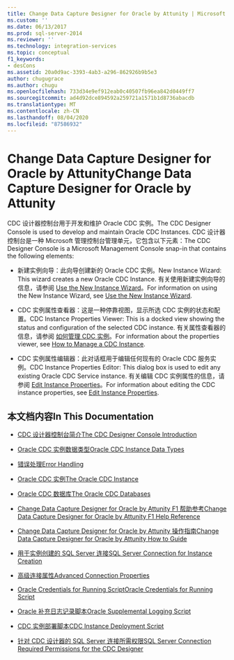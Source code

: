```yaml
---
title: Change Data Capture Designer for Oracle by Attunity | Microsoft Docs
ms.custom: ''
ms.date: 06/13/2017
ms.prod: sql-server-2014
ms.reviewer: ''
ms.technology: integration-services
ms.topic: conceptual
f1_keywords:
- desCons
ms.assetid: 20a0d9ac-3393-4ab3-a296-862926b9b5e3
author: chugugrace
ms.author: chugu
ms.openlocfilehash: 733d34e9ef912eab0c40507fb96ea842d0449ff7
ms.sourcegitcommit: ad4d92dce894592a259721a1571b1d8736abacdb
ms.translationtype: MT
ms.contentlocale: zh-CN
ms.lasthandoff: 08/04/2020
ms.locfileid: "87586932"
---
```

# <a name="change-data-capture-designer-for-oracle-by-attunity"></a><span data-ttu-id="a3d99-102">Change Data Capture Designer for Oracle by Attunity</span><span class="sxs-lookup"><span data-stu-id="a3d99-102">Change Data Capture Designer for Oracle by Attunity</span></span>
  <span data-ttu-id="a3d99-103">CDC 设计器控制台用于开发和维护 Oracle CDC 实例。</span><span class="sxs-lookup"><span data-stu-id="a3d99-103">The CDC Designer Console is used to develop and maintain Oracle CDC Instances.</span></span> <span data-ttu-id="a3d99-104">CDC 设计器控制台是一种 Microsoft 管理控制台管理单元，它包含以下元素：</span><span class="sxs-lookup"><span data-stu-id="a3d99-104">The CDC Designer Console is a Microsoft Management Console snap-in that contains the following elements:</span></span>  
  
-   <span data-ttu-id="a3d99-105">新建实例向导：此向导创建新的 Oracle CDC 实例。</span><span class="sxs-lookup"><span data-stu-id="a3d99-105">New Instance Wizard: This wizard creates a new Oracle CDC Instance.</span></span> <span data-ttu-id="a3d99-106">有关使用新建实例向导的信息，请参阅 [Use the New Instance Wizard](use-the-new-instance-wizard.md)。</span><span class="sxs-lookup"><span data-stu-id="a3d99-106">For information on using the New Instance Wizard, see [Use the New Instance Wizard](use-the-new-instance-wizard.md).</span></span>  
  
-   <span data-ttu-id="a3d99-107">CDC 实例属性查看器：这是一种停靠视图，显示所选 CDC 实例的状态和配置。</span><span class="sxs-lookup"><span data-stu-id="a3d99-107">CDC Instance Properties Viewer: This is a docked view showing the status and configuration of the selected CDC instance.</span></span> <span data-ttu-id="a3d99-108">有关属性查看器的信息，请参阅 [如何管理 CDC 实例](manage-a-cdc-instance.md)。</span><span class="sxs-lookup"><span data-stu-id="a3d99-108">For information about the properties viewer, see [How to Manage a CDC Instance](manage-a-cdc-instance.md).</span></span>  
  
-   <span data-ttu-id="a3d99-109">CDC 实例属性编辑器：此对话框用于编辑任何现有的 Oracle CDC 服务实例。</span><span class="sxs-lookup"><span data-stu-id="a3d99-109">CDC Instance Properties Editor: This dialog box is used to edit any existing Oracle CDC Service instance.</span></span> <span data-ttu-id="a3d99-110">有关编辑 CDC 实例属性的信息，请参阅 [Edit Instance Properties](edit-instance-properties.md)。</span><span class="sxs-lookup"><span data-stu-id="a3d99-110">For information about editing the CDC instance properties, see [Edit Instance Properties](edit-instance-properties.md).</span></span>  
  
## <a name="in-this-documentation"></a><span data-ttu-id="a3d99-111">本文档内容</span><span class="sxs-lookup"><span data-stu-id="a3d99-111">In This Documentation</span></span>  
  
-   [<span data-ttu-id="a3d99-112">CDC 设计器控制台简介</span><span class="sxs-lookup"><span data-stu-id="a3d99-112">The CDC Designer Console Introduction</span></span>](the-cdc-designer-console-introduction.md)  
  
-   [<span data-ttu-id="a3d99-113">Oracle CDC 实例数据类型</span><span class="sxs-lookup"><span data-stu-id="a3d99-113">Oracle CDC Instance Data Types</span></span>](oracle-cdc-instance-data-types.md)  
  
-   [<span data-ttu-id="a3d99-114">错误处理</span><span class="sxs-lookup"><span data-stu-id="a3d99-114">Error Handling</span></span>](error-handling.md)  
  
-   [<span data-ttu-id="a3d99-115">Oracle CDC 实例</span><span class="sxs-lookup"><span data-stu-id="a3d99-115">The Oracle CDC Instance</span></span>](the-oracle-cdc-instance.md)  
  
-   [<span data-ttu-id="a3d99-116">Oracle CDC 数据库</span><span class="sxs-lookup"><span data-stu-id="a3d99-116">The Oracle CDC Databases</span></span>](the-oracle-cdc-databases.md)  
  
-   [<span data-ttu-id="a3d99-117">Change Data Capture Designer for Oracle by Attunity F1 帮助参考</span><span class="sxs-lookup"><span data-stu-id="a3d99-117">Change Data Capture Designer for Oracle by Attunity F1 Help Reference</span></span>](change-data-capture-designer-for-oracle-by-attunity-f1-help-reference.md)  
  
-   [<span data-ttu-id="a3d99-118">Change Data Capture Designer for Oracle by Attunity 操作指南</span><span class="sxs-lookup"><span data-stu-id="a3d99-118">Change Data Capture Designer for Oracle by Attunity How to Guide</span></span>](change-data-capture-designer-for-oracle-by-attunity-how-to-guide.md)  
  
-   [<span data-ttu-id="a3d99-119">用于实例创建的 SQL Server 连接</span><span class="sxs-lookup"><span data-stu-id="a3d99-119">SQL Server Connection for Instance Creation</span></span>](sql-server-connection-for-instance-creation.md)  
  
-   [<span data-ttu-id="a3d99-120">高级连接属性</span><span class="sxs-lookup"><span data-stu-id="a3d99-120">Advanced Connection Properties</span></span>](advanced-connection-properties.md)  
  
-   [<span data-ttu-id="a3d99-121">Oracle Credentials for Running Script</span><span class="sxs-lookup"><span data-stu-id="a3d99-121">Oracle Credentials for Running Script</span></span>](oracle-credentials-for-running-script.md)  
  
-   [<span data-ttu-id="a3d99-122">Oracle 补充日志记录脚本</span><span class="sxs-lookup"><span data-stu-id="a3d99-122">Oracle Supplemental Logging Script</span></span>](oracle-supplemental-logging-script.md)  
  
-   [<span data-ttu-id="a3d99-123">CDC 实例部署脚本</span><span class="sxs-lookup"><span data-stu-id="a3d99-123">CDC Instance Deployment Script</span></span>](cdc-instance-deployment-script.md)  
  
-   [<span data-ttu-id="a3d99-124">针对 CDC 设计器的 SQL Server 连接所需权限</span><span class="sxs-lookup"><span data-stu-id="a3d99-124">SQL Server Connection Required Permissions for the CDC Designer</span></span>](sql-server-connection-required-permissions-for-the-cdc-designer.md)  
  
  
